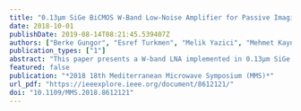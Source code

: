 ```yaml
---
title: "0.13μm SiGe BiCMOS W-Band Low-Noise Amplifier for Passive Imaging Systems"
date: 2018-10-01
publishDate: 2019-08-14T08:21:45.539407Z
authors: ["Berke Gungor", "Esref Turkmen", "Melik Yazici", "Mehmet Kaynak", "Yasar Gurbuz"]
publication_types: ["1"]
abstract: "This paper presents a W-band LNA implemented in 0.13μm SiGe BiCMOS technology. The designed LNA has a peak gain of 20.5dB at 80GHz with a 3-dB bandwidth greater than 25GHz. The simulated noise figure (NF) is lower than 6.2 dB across the entire W-band with a minimum of 5 dB at 93 GHz. The LNA has input P1dB of -16dBm at 94 GHz. The total quiescent DC power consumption of the designed LNA is 16.6mW with a 1.3V supply voltage. Inductors were utilized in matching networks instead of transmission lines to reduce the chip area. The total integrated circuit occupies an area of 0.33 mm2, and the effective chip area is 0.2mm2, excluding the pads. Simulation results indicate that the designed LNA is suitable to be used in a radiometer that has NETD smaller than 0.5 K."
featured: false
publication: "*2018 18th Mediterranean Microwave Symposium (MMS)*"
url_pdf: "https://ieeexplore.ieee.org/document/8612121/"
doi: "10.1109/MMS.2018.8612121"
---
```


